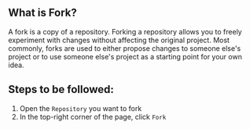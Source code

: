 ## What is Fork?
A fork is a copy of a repository. 
Forking a repository allows you to freely experiment with changes without affecting the original project.
Most commonly, forks are used to either propose changes to someone else's project or 
to use someone else's project as a starting point for your own idea.

## Steps to be followed:
1. Open the ```Repository``` you want to fork
2. In the top-right corner of the page, click ```Fork``` 
